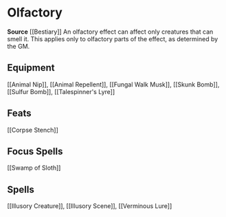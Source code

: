 ﻿---
id: '246'
name: Olfactory
rarity: Common
source: '[[DATABASE/source/Bestiary|Bestiary]]'
trait:
- Olfactory
type: Trait

---
# Olfactory

**Source** [[Bestiary]]
An olfactory effect can affect only creatures that can smell it. This applies only to olfactory parts of the effect, as determined by the GM.

## Equipment

[[Animal Nip]], [[Animal Repellent]], [[Fungal Walk Musk]], [[Skunk Bomb]], [[Sulfur Bomb]], [[Talespinner's Lyre]]

## Feats

[[Corpse Stench]]

## Focus Spells

[[Swamp of Sloth]]

## Spells

[[Illusory Creature]], [[Illusory Scene]], [[Verminous Lure]]